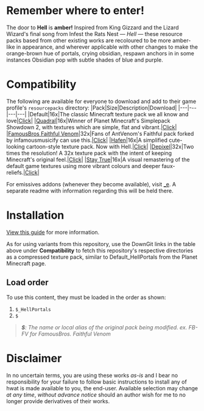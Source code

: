 # Remember where to enter!
The door to **Hell** is **amber!** Inspired from King Gizzard and the Lizard Wizard's final song from Infest the Rats Nest — _Hell_ — these resource packs based from other existing works are recoloured to be more amber-like in appearance, and wherever applicable with other changes to make the orange-brown hue of portals, crying obsidian, respawn anchors in in some instances Obsidian pop with subtle shades of blue and purple.

# Compatibility
The following are available for everyone to download and add to their game profile's `resourcepacks` directory:
|Pack|Size|Description|Download|
|---|---|---|---|
|Default|16x|The classic Minecraft texture pack we all know and love|[Click](https://downgit.github.io/#/home?url=https://github.com/Hebgbs/minecraftMods/tree/master/HellPortals/Default_HellPortals)|
|[Quadral](https://www.planetminecraft.com/texture-pack/ignafs-quadral-resourcepack/)|16x|Winner of Planet Minecraft's Simplepack Showdown 2, with textures which are simple, flat and vibrant.|[Click](https://downgit.github.io/#/home?url=https://github.com/Hebgbs/minecraftMods/tree/master/HellPortals/Quadral_HellPortals)|
|[FamousBros Faithful Venom](https://www.planetminecraft.com/texture-pack/famousbros-faithful-venom/)|32x|Fans of AntVenom's Faithful pack forked by infamousmusicify can use this.|[Click](https://downgit.github.io/#/home?url=https://github.com/Hebgbs/minecraftMods/tree/master/HellPortals/FB-FV_HellPortals)|
|[Hafen](https://www.planetminecraft.com/texture-pack/hafen-4052511/)|16x|A simplified cute-looking cartoon-style texture pack. Now with Hell.|[Click](https://downgit.github.io/#/home?url=https://github.com/Hebgbs/minecraftMods/tree/master/HellPortals/Hafen_HellPortals)|
|[Depixel](https://www.planetminecraft.com/texture-pack/depixel/)|32x|Two times the resolution! A 32x texture pack with the intent of keeping Minecraft's original feel.|[Click](https://downgit.github.io/#/home?url=https://github.com/Hebgbs/minecraftMods/tree/master/HellPortals/Depixel_HellPortals)|
|[Stay True](https://www.planetminecraft.com/texture-pack/stay-true-4447380/)|16x|A visual remastering of the default game textures using more vibrant colours and deeper faux-reliefs.|[Click](https://downgit.github.io/#/home?url=https://github.com/Hebgbs/minecraftMods/tree/master/HellPortals/StayTrue_HellPortals)|

For emissives addons (whenever they become available), visit [_e](https://github.com/Hebgbs/minecraftMods/tree/master/HellPortals/_e). A separate readme with information regarding this will be held there.

# Installation
[View this guide](https://github.com/Hebgbs/minecraftMods/blob/master/howToSave.md) for more information.  

As for using variants from this repository, use the DownGit links in the table above under **Compatibility** to fetch this repository's respective directories as a compressed texture pack, similar to Default_HellPortals from the Planet Minecraft page.

## Load order
To use this content, they must be loaded in the order as shown:
   1. `$_HellPortals`
   2. `$`
> _**$**: The name or local alias of the original pack being modified. ex. FB-FV for FamousBros. Faithful Venom_

# Disclaimer
In no uncertain terms, you are using these works _as-is_ and I bear no responsibility for your failure to follow basic instructions to install any of hwat is made available to you, the end-user. Available selection may change _at any time_, _without advance notice_ should an author wish for me to no longer provide derivatives of their works.
